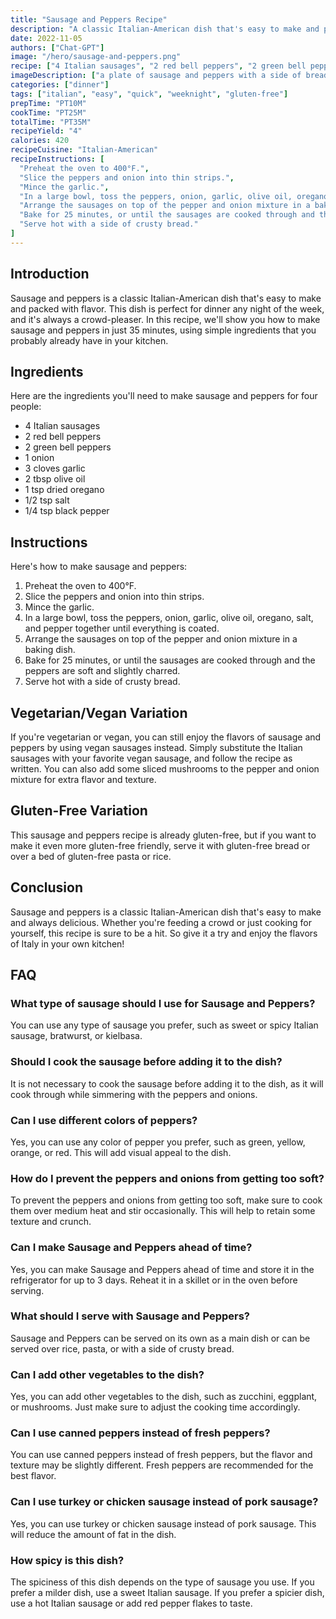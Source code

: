```yaml
---
title: "Sausage and Peppers Recipe"
description: "A classic Italian-American dish that's easy to make and packed with flavor. This sausage and peppers recipe is perfect for dinner any night of the week!"
date: 2022-11-05
authors: ["Chat-GPT"]
image: "/hero/sausage-and-peppers.png"
recipe: ["4 Italian sausages", "2 red bell peppers", "2 green bell peppers", "1 onion", "3 cloves garlic", "2 tbsp olive oil", "1 tsp dried oregano", "1/2 tsp salt", "1/4 tsp black pepper"]
imageDescription: ["a plate of sausage and peppers with a side of bread"] 
categories: ["dinner"]
tags: ["italian", "easy", "quick", "weeknight", "gluten-free"]
prepTime: "PT10M"
cookTime: "PT25M"
totalTime: "PT35M"
recipeYield: "4"
calories: 420
recipeCuisine: "Italian-American"
recipeInstructions: [
  "Preheat the oven to 400°F.",
  "Slice the peppers and onion into thin strips.",
  "Mince the garlic.",
  "In a large bowl, toss the peppers, onion, garlic, olive oil, oregano, salt, and pepper together until everything is coated.",
  "Arrange the sausages on top of the pepper and onion mixture in a baking dish.",
  "Bake for 25 minutes, or until the sausages are cooked through and the peppers are soft and slightly charred.",
  "Serve hot with a side of crusty bread."
]
---
```


## Introduction

Sausage and peppers is a classic Italian-American dish that's easy to make and packed with flavor. This dish is perfect for dinner any night of the week, and it's always a crowd-pleaser. In this recipe, we'll show you how to make sausage and peppers in just 35 minutes, using simple ingredients that you probably already have in your kitchen.

## Ingredients

Here are the ingredients you'll need to make sausage and peppers for four people:

- 4 Italian sausages
- 2 red bell peppers
- 2 green bell peppers
- 1 onion
- 3 cloves garlic
- 2 tbsp olive oil
- 1 tsp dried oregano
- 1/2 tsp salt
- 1/4 tsp black pepper

## Instructions

Here's how to make sausage and peppers:

1. Preheat the oven to 400°F.
2. Slice the peppers and onion into thin strips.
3. Mince the garlic.
4. In a large bowl, toss the peppers, onion, garlic, olive oil, oregano, salt, and pepper together until everything is coated.
5. Arrange the sausages on top of the pepper and onion mixture in a baking dish.
6. Bake for 25 minutes, or until the sausages are cooked through and the peppers are soft and slightly charred.
7. Serve hot with a side of crusty bread.

## Vegetarian/Vegan Variation

If you're vegetarian or vegan, you can still enjoy the flavors of sausage and peppers by using vegan sausages instead. Simply substitute the Italian sausages with your favorite vegan sausage, and follow the recipe as written. You can also add some sliced mushrooms to the pepper and onion mixture for extra flavor and texture.

## Gluten-Free Variation

This sausage and peppers recipe is already gluten-free, but if you want to make it even more gluten-free friendly, serve it with gluten-free bread or over a bed of gluten-free pasta or rice.

## Conclusion

Sausage and peppers is a classic Italian-American dish that's easy to make and always delicious. Whether you're feeding a crowd or just cooking for yourself, this recipe is sure to be a hit. So give it a try and enjoy the flavors of Italy in your own kitchen!

## FAQ

### What type of sausage should I use for Sausage and Peppers?

You can use any type of sausage you prefer, such as sweet or spicy Italian sausage, bratwurst, or kielbasa.

### Should I cook the sausage before adding it to the dish?

It is not necessary to cook the sausage before adding it to the dish, as it will cook through while simmering with the peppers and onions.

### Can I use different colors of peppers?

Yes, you can use any color of pepper you prefer, such as green, yellow, orange, or red. This will add visual appeal to the dish.

### How do I prevent the peppers and onions from getting too soft?

To prevent the peppers and onions from getting too soft, make sure to cook them over medium heat and stir occasionally. This will help to retain some texture and crunch.

### Can I make Sausage and Peppers ahead of time?

Yes, you can make Sausage and Peppers ahead of time and store it in the refrigerator for up to 3 days. Reheat it in a skillet or in the oven before serving.

### What should I serve with Sausage and Peppers?

Sausage and Peppers can be served on its own as a main dish or can be served over rice, pasta, or with a side of crusty bread.

### Can I add other vegetables to the dish?

Yes, you can add other vegetables to the dish, such as zucchini, eggplant, or mushrooms. Just make sure to adjust the cooking time accordingly.

### Can I use canned peppers instead of fresh peppers?

You can use canned peppers instead of fresh peppers, but the flavor and texture may be slightly different. Fresh peppers are recommended for the best flavor.

### Can I use turkey or chicken sausage instead of pork sausage?

Yes, you can use turkey or chicken sausage instead of pork sausage. This will reduce the amount of fat in the dish.

### How spicy is this dish?

The spiciness of this dish depends on the type of sausage you use. If you prefer a milder dish, use a sweet Italian sausage. If you prefer a spicier dish, use a hot Italian sausage or add red pepper flakes to taste.